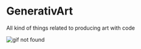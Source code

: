 # GenerativArt
All kind of things related to producing art with code

![gif not found](./shapes/animation/circle.gif)
